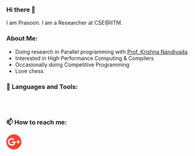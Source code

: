 ### Hi there 👋

I am Prasoon. I am a Researcher at CSE@IITM. 

### About Me:
- Doing research in Parallel programming with [Prof. Krishna Nandivada](http://www.cse.iitm.ac.in/~krishna/).
- Interested in High Performance Computing & Compilers
- Occasionally doing Competitive Programming
- Love chess

### 🔨 Languages and Tools:

<br>
<br>

### 📫 How to reach me:
<a href="mailto:prasoon@cse.iitm.ac.in"><img src="https://github.com/PrasoonMishra/PrasoonMishra//blob/master/logos/google-plus.png" width="40" /></a>

<!-- [<img src="https://raw.githubusercontent.com/Raymo111/Raymo111/master/socials/linkedin.png" height="40em" align="center" alt="Follow Prasoon on LinkedIn" title="Follow Prasoon on LinkedIn"/>](https://www.linkedin.com/in/mishra-prasoon/) -->


<!--
**PrasoonMishra/PrasoonMishra** is a ✨ _special_ ✨ repository because its `README.md` (this file) appears on your GitHub profile.

Here are some ideas to get you started:

- 🔭 I’m currently working on ...
- 🌱 I’m currently learning ...
- 👯 I’m looking to collaborate on ...
- 🤔 I’m looking for help with ...
- 💬 Ask me about ...
- 📫 How to reach me: ...
- 😄 Pronouns: ...
- ⚡ Fun fact: ...
-->
